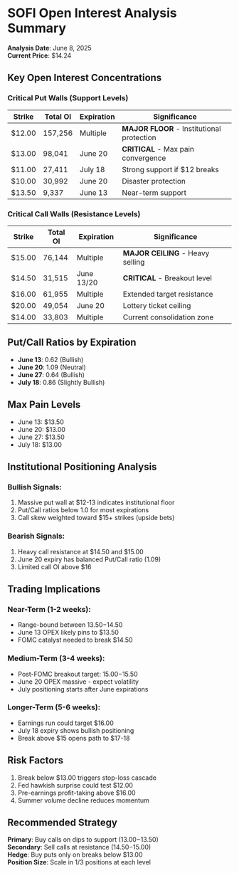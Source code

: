 # SOFI Open Interest Analysis Summary
**Analysis Date**: June 8, 2025  
**Current Price**: $14.24

## Key Open Interest Concentrations

### Critical Put Walls (Support Levels)
| Strike | Total OI | Expiration | Significance |
|--------|----------|------------|--------------|
| $12.00 | 157,256 | Multiple | **MAJOR FLOOR** - Institutional protection |
| $13.00 | 98,041 | June 20 | **CRITICAL** - Max pain convergence |
| $11.00 | 27,411 | July 18 | Strong support if $12 breaks |
| $10.00 | 30,992 | June 20 | Disaster protection |
| $13.50 | 9,337 | June 13 | Near-term support |

### Critical Call Walls (Resistance Levels)
| Strike | Total OI | Expiration | Significance |
|--------|----------|------------|--------------|
| $15.00 | 76,144 | Multiple | **MAJOR CEILING** - Heavy selling |
| $14.50 | 31,515 | June 13/20 | **CRITICAL** - Breakout level |
| $16.00 | 61,955 | Multiple | Extended target resistance |
| $20.00 | 49,054 | June 20 | Lottery ticket ceiling |
| $14.00 | 33,803 | Multiple | Current consolidation zone |

## Put/Call Ratios by Expiration
- **June 13**: 0.62 (Bullish)
- **June 20**: 1.09 (Neutral)
- **June 27**: 0.64 (Bullish)
- **July 18**: 0.86 (Slightly Bullish)

## Max Pain Levels
- June 13: $13.50
- June 20: $13.00
- June 27: $13.50
- July 18: $13.00

## Institutional Positioning Analysis

### Bullish Signals:
1. Massive put wall at $12-13 indicates institutional floor
2. Put/Call ratios below 1.0 for most expirations
3. Call skew weighted toward $15+ strikes (upside bets)

### Bearish Signals:
1. Heavy call resistance at $14.50 and $15.00
2. June 20 expiry has balanced Put/Call ratio (1.09)
3. Limited call OI above $16

## Trading Implications

### Near-Term (1-2 weeks):
- Range-bound between $13.50-$14.50
- June 13 OPEX likely pins to $13.50
- FOMC catalyst needed to break $14.50

### Medium-Term (3-4 weeks):
- Post-FOMC breakout target: $15.00-$15.50
- June 20 OPEX massive - expect volatility
- July positioning starts after June expirations

### Longer-Term (5-6 weeks):
- Earnings run could target $16.00
- July 18 expiry shows bullish positioning
- Break above $15 opens path to $17-18

## Risk Factors
1. Break below $13.00 triggers stop-loss cascade
2. Fed hawkish surprise could test $12.00
3. Pre-earnings profit-taking above $16.00
4. Summer volume decline reduces momentum

## Recommended Strategy
**Primary**: Buy calls on dips to support ($13.00-$13.50)  
**Secondary**: Sell calls at resistance ($14.50-$15.00)  
**Hedge**: Buy puts only on breaks below $13.00  
**Position Size**: Scale in 1/3 positions at each level